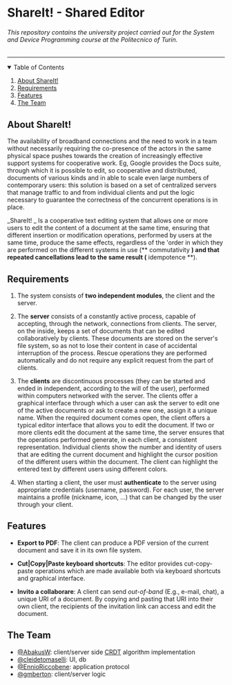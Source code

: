 # ShareIt! - Shared Editor

###### This repository contains the university project carried out for the _System and Device Programming_ course at the _Politecnico of Turin_.
-------------------------


<details open="open">
  <summary>Table of Contents</summary>
  <ol>
    <li><a href="#about-shareit">About ShareIt!</a></li>
    <li><a href="#requirements">Requirements</a></li>
    <li><a href="#features">Features</a></li>
    <li><a href="#the-team">The Team</a></li>
  </ol>
</details>
 
  
## About ShareIt!

The availability of broadband connections and the need to work in a team without
necessarily requiring the co-presence of the actors in the same physical space pushes towards
the creation of increasingly effective support systems for cooperative work. Eg,
Google provides the Docs suite, through which it is possible to edit, so
cooperative and distributed, documents of various kinds and in
able to scale even large numbers of contemporary users: this solution is based on
a set of centralized servers that manage traffic to and from individual clients and put
the logic necessary to guarantee the correctness of the concurrent operations is in place.

_ShareIt! _ Is a cooperative text editing system that allows one or more users to edit the content of a document at the same time, ensuring that different insertion or modification operations, performed by users at the same time, produce the same effects, regardless of the 'order in which they are performed on the different systems in use (** commutativity **) and that repeated cancellations lead to the same result (** idempotence **).
  
## Requirements

1. The system consists of **two independent modules**, the client and the server.

2. The **server** consists of a constantly active process, capable of accepting,
through the network, connections from clients. The server, on the inside, keeps
a set of documents that can be edited collaboratively by clients.
These documents are stored on the server's file system, so as not to lose their
content in case of accidental interruption of the process. Rescue operations
they are performed automatically and do not require any explicit request from the part
of clients.

3. The **clients** are discontinuous processes (they can be started and ended in
independent, according to the will of the user), performed within computers
networked with the server. The clients offer a graphical interface through which
a user can ask the server to edit one of the active documents or ask to
create a new one, assign it a unique name. When the required document comes
open, the client offers a typical editor interface that allows you to edit the
document. If two or more clients edit the document at the same time, the
server ensures that the operations performed generate, in each client, a
consistent representation. Individual clients show the number and identity of users
that are editing the current document and highlight the cursor position
of the different users within the document. The client can highlight the entered text
by different users using different colors.

4. When starting a client, the user must **authenticate** to the
server using appropriate credentials (username, password). For each user, the
server maintains a profile (nickname, icon, ...) that can be changed by the user
through your client.


## Features
  
- **Export to PDF**:
The client can produce a PDF version of the current document and save it in its own file
system.

- **Cut|Copy|Paste keyboard shortcuts**:
The editor provides cut-copy-paste operations which are made available both via keyboard shortcuts and
graphical interface.

- **Invito a collaborare**:
A client can send _out-of-band_ (E.g., e-mail,
chat), a unique URI of a document. By copying and pasting that URI into their own
client, the recipients of the invitation link can access and edit the document.


## The Team

- [@AbakusW](https://github.com/AbakusW): client/server side [CRDT](https://en.wikipedia.org/wiki/Conflict-free_replicated_data_type) algorithm implementation
- [@cleidetomaselli](https://github.com/cleidetomaselli): UI, db
- [@EnnioRiccobene](https://github.com/EnnioRiccobene): application protocol
- [@gmberton](https://github.com/gmberton): client/server logic

